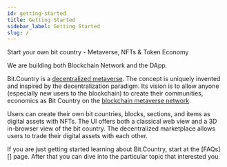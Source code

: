```yaml
---
id: getting-started
title: Getting Started
sidebar_label: Getting Started
slug: /
---
```


Start your own bit country - Metaverse, NFTs & Token Economy

We are building both Blockchain Network and the DApp.

Bit.Country is a [decentralized metaverse][]. The concept is uniquely invented and inspired by the decentralization paradigm. Its vision is to allow anyone (especially new users to the blockchain) to create their communities, economics as Bit Country on the [blockchain metaverse network][].

Users can create their own bit countries, blocks, sections, and items as digital assets with NFTs. The UI offers both a classical web view and a 3D in-browser view of the bit country. The decentralized marketplace allows users to trade their digital assets with each other.

If you are just getting started learning about Bit.Country, start at the [FAQs][]
page. After that you can dive into the particular topic that interested you.

[Here are all the links]: https://linktr.ee/bitcountry

[decentralized metaverse]: faq.md
[blockchain metaverse network]: https://github.com/bit-country/Bit-Country-Blockchain
[faq]: faq.md
